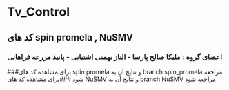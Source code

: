 # Tv_Control
## کد های spin promela , NuSMV

### اعضای گروه : ملیکا صالح پارسا - الناز بهمنی اشتیانی - پانیذ مزرعه فراهانی
###برای مشاهده کد های spin promela و نتایج آن به branch spin_promela مراجعه شود
###برای مشاهده کد های NuSMV و نتایج آن به branch NuSMV مراجعه شود

